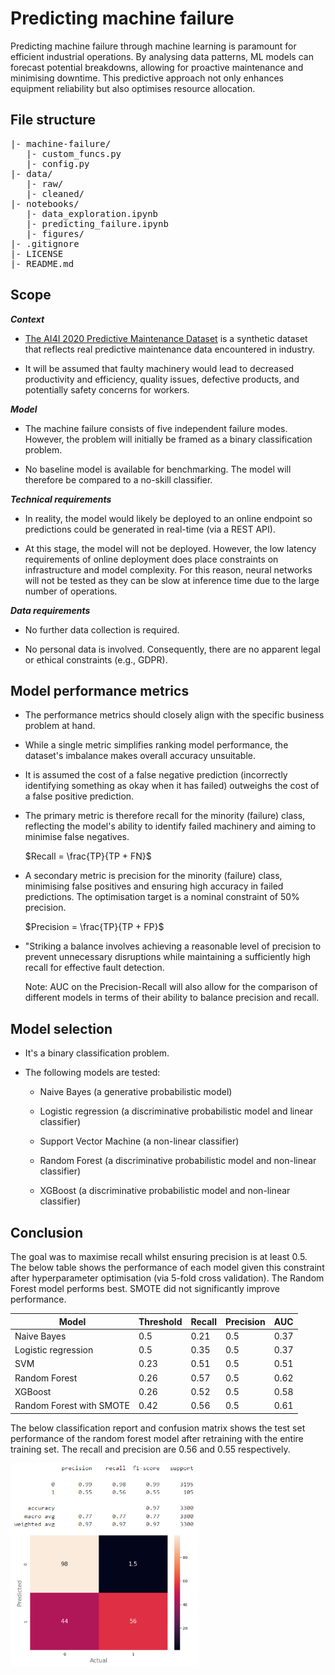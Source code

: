 # Predicting machine failure

Predicting machine failure through machine learning is paramount for efficient industrial operations. By analysing data patterns, ML models can forecast potential breakdowns, allowing for proactive maintenance and minimising downtime. This predictive approach not only enhances equipment reliability but also optimises resource allocation.

## File structure

<pre>
|- machine-failure/
   |- custom_funcs.py
   |- config.py
|- data/
   |- raw/
   |- cleaned/    
|- notebooks/
   |- data_exploration.ipynb
   |- predicting_failure.ipynb
   |- figures/
|- .gitignore
|- LICENSE
|- README.md
</pre>

## Scope

**_Context_**

* [The AI4I 2020 Predictive Maintenance Dataset](https://archive.ics.uci.edu/dataset/601/ai4i+2020+predictive+maintenance+dataset) is a synthetic dataset that reflects real predictive maintenance data encountered in industry.

* It will be assumed that faulty machinery would lead to decreased productivity and efficiency, quality issues, defective products, and potentially safety concerns for workers.

**_Model_**

* The machine failure consists of five independent failure modes. However, the problem will initially be framed as a binary classification problem.

* No baseline model is available for benchmarking. The model will therefore be compared to a no-skill classifier.

**_Technical requirements_**

* In reality, the model would likely be deployed to an online endpoint so predictions could be generated in real-time (via a REST API).

* At this stage, the model will not be deployed. However, the low latency requirements of online deployment does place constraints on infrastructure and model complexity. For this reason, neural networks will not be tested as they can be slow at inference time due to the large number of operations.

**_Data requirements_**

* No further data collection is required.

* No personal data is involved. Consequently, there are no apparent legal or ethical constraints (e.g., GDPR).

## Model performance metrics

* The performance metrics should closely align with the specific business problem at hand.

* While a single metric simplifies ranking model performance, the dataset's imbalance makes overall accuracy unsuitable.

* It is assumed the cost of a false negative prediction (incorrectly identifying something as okay when it has failed) outweighs the cost of a false positive prediction.

* The primary metric is therefore recall for the minority (failure) class, reflecting the model's ability to identify failed machinery and aiming to minimise false negatives.

    $Recall = \frac{TP}{TP + FN}$

* A secondary metric is precision for the minority (failure) class, minimising false positives and ensuring high accuracy in failed predictions. The optimisation target is a nominal constraint of 50% precision.

    $Precision = \frac{TP}{TP + FP}$

* "Striking a balance involves achieving a reasonable level of precision to prevent unnecessary disruptions while maintaining a sufficiently high recall for effective fault detection.

    Note: AUC on the Precision-Recall will also allow for the comparison of different models in terms of their ability to balance precision and recall.

## Model selection

* It's a binary classification problem.

* The following models are tested:

    - Naive Bayes (a generative probabilistic model)
  
    - Logistic regression (a discriminative probabilistic model and linear classifier)

    - Support Vector Machine (a non-linear classifier)

    - Random Forest (a discriminative probabilistic model and non-linear classifier)

    - XGBoost (a discriminative probabilistic model and non-linear classifier)
 
## Conclusion

The goal was to maximise recall whilst ensuring precision is at least $0.5$. The below table shows the performance of each model given this constraint after hyperparameter optimisation (via 5-fold cross validation). The Random Forest model performs best. SMOTE did not significantly improve performance.

| Model | Threshold | Recall | Precision | AUC |
|----------|----------|----------|----------|----------|
| Naive Bayes   | 0.5   |0.21   | 0.5   | 0.37|
| Logistic regression   | 0.5   | 0.35   | 0.5   | 0.37   |
| SVM   | 0.23   | 0.51   | 0.5   | 0.51 |
| Random Forest   | 0.26   | 0.57   | 0.5   | 0.62   |
| XGBoost   | 0.26   | 0.52   | 0.5   | 0.58|
| Random Forest with SMOTE   | 0.42 |0.56  | 0.5   | 0.61    |

The below classification report and confusion matrix shows the test set performance of the random forest model after retraining with the entire training set. The recall and precision are $0.56$ and $0.55$ respectively.

<img src="notebooks/figures/classification_report.png" align="center" width="300" />

<img src="notebooks/figures/confusion_matrix.png" align="center" width="300" />